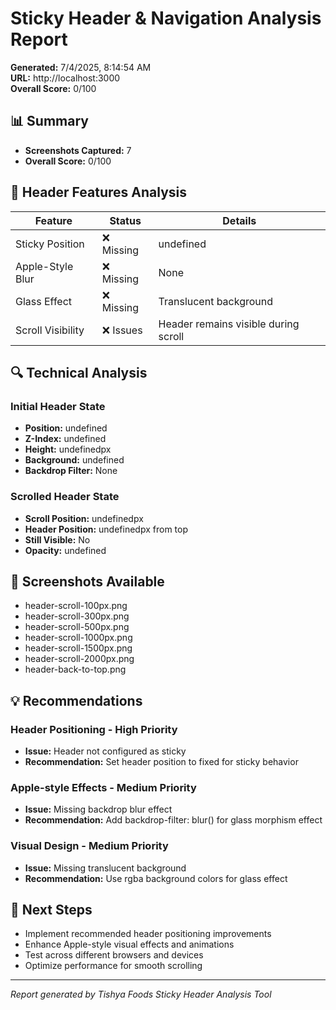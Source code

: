 # Sticky Header & Navigation Analysis Report

**Generated:** 7/4/2025, 8:14:54 AM  
**URL:** http://localhost:3000  
**Overall Score:** 0/100

## 📊 Summary

- **Screenshots Captured:** 7
- **Overall Score:** 0/100

## 🎯 Header Features Analysis

| Feature | Status | Details |
|---------|--------|---------|
| Sticky Position | ❌ Missing | undefined |
| Apple-Style Blur | ❌ Missing | None |
| Glass Effect | ❌ Missing | Translucent background |
| Scroll Visibility | ❌ Issues | Header remains visible during scroll |

## 🔍 Technical Analysis

### Initial Header State
- **Position:** undefined
- **Z-Index:** undefined
- **Height:** undefinedpx
- **Background:** undefined
- **Backdrop Filter:** None

### Scrolled Header State
- **Scroll Position:** undefinedpx
- **Header Position:** undefinedpx from top
- **Still Visible:** No
- **Opacity:** undefined

## 📸 Screenshots Available
- header-scroll-100px.png
- header-scroll-300px.png  
- header-scroll-500px.png
- header-scroll-1000px.png
- header-scroll-1500px.png
- header-scroll-2000px.png
- header-back-to-top.png

## 💡 Recommendations

### Header Positioning - High Priority
- **Issue:** Header not configured as sticky
- **Recommendation:** Set header position to fixed for sticky behavior

### Apple-style Effects - Medium Priority
- **Issue:** Missing backdrop blur effect
- **Recommendation:** Add backdrop-filter: blur() for glass morphism effect

### Visual Design - Medium Priority
- **Issue:** Missing translucent background
- **Recommendation:** Use rgba background colors for glass effect


## 🎯 Next Steps

- Implement recommended header positioning improvements
- Enhance Apple-style visual effects and animations  
- Test across different browsers and devices
- Optimize performance for smooth scrolling

---
*Report generated by Tishya Foods Sticky Header Analysis Tool*
